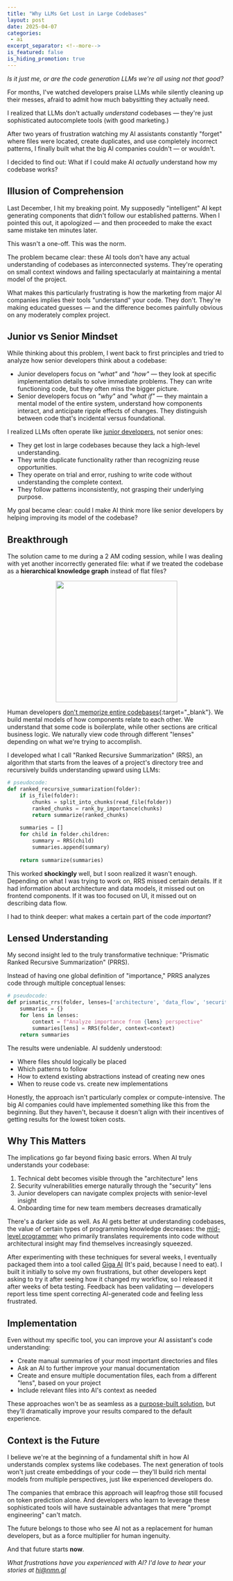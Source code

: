 ```yaml
---
title: "Why LLMs Get Lost in Large Codebases"
layout: post
date: 2025-04-07
categories:
 - ai
excerpt_separator: <!--more-->
is_featured: false
is_hiding_promotion: true
---
```


*Is it just me, or are the code generation LLMs we're all using not that good?*

For months, I've watched developers praise LLMs while silently cleaning up their messes, afraid to admit how much babysitting they actually need. 

I realized that LLMs don't actually _understand_ codebases — they're just sophisticated autocomplete tools (with good marketing.)

After two years of frustration watching my AI assistants constantly "forget" where files were located, create duplicates, and use completely incorrect patterns, I finally built what the big AI companies couldn't — or wouldn't.

I decided to find out: What if I could make AI _actually_ understand how my codebase works?

<!--more-->

## Illusion of Comprehension

Last December, I hit my breaking point. My supposedly "intelligent" AI kept generating components that didn't follow our established patterns. When I pointed this out, it apologized &mdash; and then proceeded to make the exact same mistake ten minutes later.

This wasn't a one-off. This was the norm.

The problem became clear: these AI tools don't have any actual understanding of codebases as interconnected systems. They're operating on small context windows and failing spectacularly at maintaining a mental model of the project.

What makes this particularly frustrating is how the marketing from major AI companies implies their tools "understand" your code. They don't. They're making educated guesses — and the difference becomes painfully obvious on any moderately complex project.

## Junior vs Senior Mindset

While thinking about this problem, I went back to first principles and tried to analyze how senior developers think about a codebase:

* Junior developers focus on *"what"* and *"how"* — they look at specific implementation details to solve immediate problems. They can write functioning code, but they often miss the bigger picture.
* Senior developers focus on *"why"* and *"what if"* — they maintain a mental model of the entire system, understand how components interact, and anticipate ripple effects of changes. They distinguish between code that's incidental versus foundational.

I realized LLMs often operate like [junior developers](/blog/ai-and-learning), not senior ones:

* They get lost in large codebases because they lack a high-level understanding.
* They write duplicate functionality rather than recognizing reuse opportunities.
* They operate on trial and error, rushing to write code without understanding the complete context.
* They follow patterns inconsistently, not grasping their underlying purpose.

My goal became clear: could I make AI think more like senior developers by helping improving its model of the codebase?

## Breakthrough

The solution came to me during a 2 AM coding session, while I was dealing with yet another incorrectly generated file: what if we treated the codebase as a **hierarchical knowledge graph** instead of flat files?

<img src="{{ '/assets/code_graph.png' | relative_url }}" style="width: 20em; margin: 0 auto; display: block;" />

Human developers [don't memorize entire codebases](/blog/ai-senior-developer){:target="_blank"}. We build mental models of how components relate to each other. We understand that some code is boilerplate, while other sections are critical business logic. We naturally view code through different "lenses" depending on what we're trying to accomplish.

I developed what I call "Ranked Recursive Summarization" (RRS), an algorithm that starts from the leaves of a project's directory tree and recursively builds understanding upward using LLMs:

```python
# pseudocode:
def ranked_recursive_summarization(folder):
    if is_file(folder):
        chunks = split_into_chunks(read_file(folder))
        ranked_chunks = rank_by_importance(chunks)
        return summarize(ranked_chunks)
    
    summaries = []
    for child in folder.children:
        summary = RRS(child)
        summaries.append(summary)
    
    return summarize(summaries)
```

This worked **shockingly** well, but I soon realized it wasn't enough. Depending on what I was trying to work on, RRS missed certain details. If it had information about architecture and data models, it missed out on frontend components. If it was too focused on UI, it missed out on describing data flow.

I had to think deeper: what makes a certain part of the code *important*?

## Lensed Understanding

My second insight led to the truly transformative technique: "Prismatic Ranked Recursive Summarization" (PRRS). 

Instead of having one global definition of "importance," PRRS analyzes code through multiple conceptual lenses:

```python
# pseudocode:
def prismatic_rrs(folder, lenses=['architecture', 'data_flow', 'security']):
    summaries = {}
    for lens in lenses:
        context = f"Analyze importance from {lens} perspective"
        summaries[lens] = RRS(folder, context=context)
    return summaries
```

The results were undeniable. AI suddenly understood:

- Where files should logically be placed
- Which patterns to follow
- How to extend existing abstractions instead of creating new ones
- When to reuse code vs. create new implementations

Honestly, the approach isn't particularly complex or compute-intensive. The big AI companies could have implemented something like this from the beginning. But they haven't, because it doesn't align with their incentives of getting results for the lowest token costs.

## Why This Matters 

The implications go far beyond fixing basic errors. When AI truly understands your codebase:

1. Technical debt becomes visible through the "architecture" lens
2. Security vulnerabilities emerge naturally through the "security" lens
3. Junior developers can navigate complex projects with senior-level insight
4. Onboarding time for new team members decreases dramatically

There's a darker side as well. As AI gets better at understanding codebases, the value of certain types of programming knowledge decreases: the [mid-level programmer](/blog/ai-illiterate-programmers) who primarily translates requirements into code without architectural insight may find themselves increasingly squeezed.

After experimenting with these techniques for several weeks, I eventually packaged them into a tool called [Giga AI](https://gigamind.dev/) (It's paid, because I need to eat). I built it initially to solve my own frustrations, but other developers kept asking to try it after seeing how it changed my workflow, so I released it after weeks of beta testing. Feedback has been validating — developers report less time spent correcting AI-generated code and feeling less frustrated.

## Implementation

Even without my specific tool, you can improve your AI assistant's code understanding:

<!-- Here's how you can use AI today to improve your codebase's understanding: -->

* Create manual summaries of your most important directories and files
* Ask an AI to further improve your manual documentation
* Create and ensure multiple documentation files, each from a different "lens", based on your project
* Include relevant files into AI's context as needed

These approaches won't be as seamless as a [purpose-built solution](https://gigamind.dev), but they'll dramatically improve your results compared to the default experience.

## Context is the Future

I believe we're at the beginning of a fundamental shift in how AI understands complex systems like codebases. The next generation of tools won't just create embeddings of your code — they'll build rich mental models from multiple perspectives, just like experienced developers do.

The companies that embrace this approach will leapfrog those still focused on token prediction alone. And developers who learn to leverage these sophisticated tools will have sustainable advantages that mere "prompt engineering" can't match.

The future belongs to those who see AI not as a replacement for human developers, but as a force multiplier for human ingenuity. 

And that future starts **now**.

*What frustrations have you experienced with AI? I'd love to hear your stories at [hi@nmn.gl](mailto:hi@nmn.gl)*